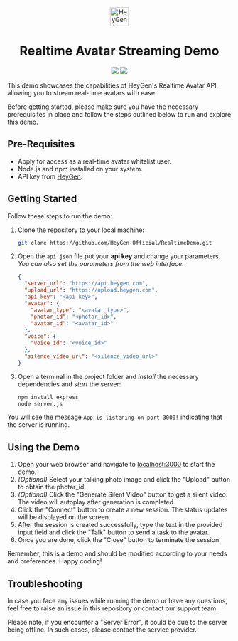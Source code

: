 <div align="center">
<img src="favicon.ico" width="42" height="42" alt="HeyGen Icon"/>

# Realtime Avatar Streaming Demo

[![](https://img.shields.io/badge/HeyGen-Realtime_Avatar_API-blue?logo=readme)](https://docs.heygen.com/docs/realtime-avatar-api) [![](https://img.shields.io/badge/MDN-WebRTC-111?logo=webrtc)](https://developer.mozilla.org/en-US/docs/Web/API/WebRTC_API)

</div>

This demo showcases the capabilities of HeyGen's Realtime Avatar API, allowing you to stream real-time avatars with ease.

Before getting started, please make sure you have the necessary prerequisites in place and follow the steps outlined below to run and explore this demo.

## Pre-Requisites

- Apply for access as a real-time avatar whitelist user.
- Node.js and npm installed on your system.
- API key from [HeyGen](https://app.heygen.com/settings).

## Getting Started

Follow these steps to run the demo:

1. Clone the repository to your local machine:

   ```bash
   git clone https://github.com/HeyGen-Official/RealtimeDemo.git
   ```

2. Open the `api.json` file put your **api key** and change your parameters. _You can also set the parameters from the web interface._

   ```json
   {
     "server_url": "https://api.heygen.com",
     "upload_url": "https://upload.heygen.com",
     "api_key": "<api_key>",
     "avatar": {
       "avatar_type": "<avatar_type>",
       "photar_id": "<photar_id>",
       "avatar_id": "<avatar_id>"
     },
     "voice": {
       "voice_id": "<voice_id>"
     },
     "silence_video_url": "<silence_video_url>"
   }
   ```

3. Open a terminal in the project folder and _install_ the necessary dependencies and _start_ the server:

   ```bash
   npm install express
   node server.js
   ```

You will see the message `App is listening on port 3000!` indicating that the server is running.

## Using the Demo

1. Open your web browser and navigate to [localhost:3000](http://localhost:3000/) to start the demo.
2. _(Optional)_ Select your talking photo image and click the "Upload" button to obtain the photar_id.
3. _(Optional)_ Click the "Generate Silent Video" button to get a silent video. The video will autoplay after generation is completed.
4. Click the "Connect" button to create a new session. The status updates will be displayed on the screen.
5. After the session is created successfully, type the text in the provided input field and click the "Talk" button to send a task to the avatar.
6. Once you are done, click the "Close" button to terminate the session.

Remember, this is a demo and should be modified according to your needs and preferences. Happy coding!

## Troubleshooting

In case you face any issues while running the demo or have any questions, feel free to raise an issue in this repository or contact our support team.

Please note, if you encounter a "Server Error", it could be due to the server being offline. In such cases, please contact the service provider.
